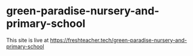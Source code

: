 # green-paradise-nursery-and-primary-school
This site is live at https://freshteacher.tech/green-paradise-nursery-and-primary-school
